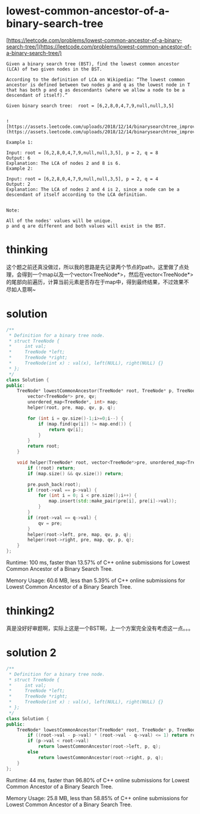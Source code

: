 # lowest-common-ancestor-of-a-binary-search-tree

[https://leetcode.com/problems/lowest-common-ancestor-of-a-binary-search-tree/](https://leetcode.com/problems/lowest-common-ancestor-of-a-binary-search-tree/)

```
Given a binary search tree (BST), find the lowest common ancestor (LCA) of two given nodes in the BST.

According to the definition of LCA on Wikipedia: “The lowest common ancestor is defined between two nodes p and q as the lowest node in T that has both p and q as descendants (where we allow a node to be a descendant of itself).”

Given binary search tree:  root = [6,2,8,0,4,7,9,null,null,3,5]


![https://assets.leetcode.com/uploads/2018/12/14/binarysearchtree_improved.png](https://assets.leetcode.com/uploads/2018/12/14/binarysearchtree_improved.png)

Example 1:

Input: root = [6,2,8,0,4,7,9,null,null,3,5], p = 2, q = 8
Output: 6
Explanation: The LCA of nodes 2 and 8 is 6.
Example 2:

Input: root = [6,2,8,0,4,7,9,null,null,3,5], p = 2, q = 4
Output: 2
Explanation: The LCA of nodes 2 and 4 is 2, since a node can be a descendant of itself according to the LCA definition.


Note:

All of the nodes' values will be unique.
p and q are different and both values will exist in the BST.
```

# thinking

这个题之前还真没做过，所以我的思路是先记录两个节点的path，这里做了点处理，会得到一个map以及一个vector<TreeNode*>，然后在vector<TreeNode*>的尾部向前遍历，计算当前元素是否存在于map中，得到最终结果，不过效果不尽如人意啊~

# solution

```c++
/**
 * Definition for a binary tree node.
 * struct TreeNode {
 *     int val;
 *     TreeNode *left;
 *     TreeNode *right;
 *     TreeNode(int x) : val(x), left(NULL), right(NULL) {}
 * };
 */
class Solution {
public:
    TreeNode* lowestCommonAncestor(TreeNode* root, TreeNode* p, TreeNode* q) {
        vector<TreeNode*> pre, qv;
        unordered_map<TreeNode*, int> map;
        helper(root, pre, map, qv, p, q);

        for (int i = qv.size()-1;i>=0;i--) {
            if (map.find(qv[i]) != map.end()) {
                return qv[i];
            }
        }
        return root;
    }

    void helper(TreeNode* root, vector<TreeNode*>pre, unordered_map<TreeNode*, int> &map, vector<TreeNode*> &qv, TreeNode* p, TreeNode* q) {
        if (!root) return;
        if (map.size() && qv.size()) return;

        pre.push_back(root);
        if (root->val == p->val) {
            for (int i = 0; i < pre.size();i++) {
                map.insert(std::make_pair(pre[i], pre[i]->val));
            }
        }
        if (root->val == q->val) {
            qv = pre;
        }
        helper(root->left, pre, map, qv, p, q);
        helper(root->right, pre, map, qv, p, q);
    }
};
```
Runtime: 100 ms, faster than 13.57% of C++ online submissions for Lowest Common Ancestor of a Binary Search Tree.

Memory Usage: 60.6 MB, less than 5.39% of C++ online submissions for Lowest Common Ancestor of a Binary Search Tree.


# thinking2

真是没好好审题啊，实际上这是一个BST啊，上一个方案完全没有考虑这一点。。。

# solution 2

```c++
/**
 * Definition for a binary tree node.
 * struct TreeNode {
 *     int val;
 *     TreeNode *left;
 *     TreeNode *right;
 *     TreeNode(int x) : val(x), left(NULL), right(NULL) {}
 * };
 */
class Solution {
public:
    TreeNode* lowestCommonAncestor(TreeNode* root, TreeNode* p, TreeNode* q) {
        if ((root->val - p->val) * (root->val - q->val) <= 1) return root;
        if (p->val < root->val)
            return lowestCommonAncestor(root->left, p, q);
        else
            return lowestCommonAncestor(root->right, p, q);
    }
};
```

Runtime: 44 ms, faster than 96.80% of C++ online submissions for Lowest Common Ancestor of a Binary Search Tree.

Memory Usage: 25.8 MB, less than 58.85% of C++ online submissions for Lowest Common Ancestor of a Binary Search Tree.
